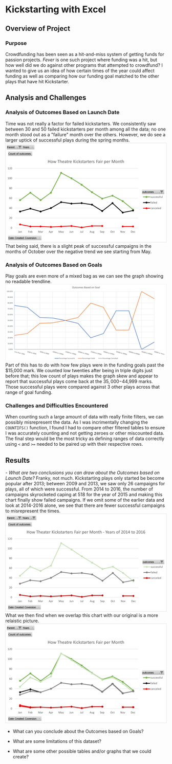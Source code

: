 # Kickstarting with Excel

## Overview of Project

### Purpose
Crowdfunding has been seen as a hit-and-miss system of getting funds for passion projects. *Fever* is one such project where funding was a hit, but how well did we do against other programs that attempted to crowdfund? I wanted to give us an idea of how certain times of the year could affect funding as well as comparing how our funding goal matched to the other plays that have hit Kickstarter.

## Analysis and Challenges

### Analysis of Outcomes Based on Launch Date
Time was not really a factor for failed kickstarters. We consistently saw between 30 and 50 failed kickstarters per month among all the data; no one month stood out as a "failure" month over the others. However, we do see a larger uptick of successful plays during the spring months. ![Nothing to see here](/resources/Theater_Outcomes_vs_Launch.png) That being said, there is a slight peak of successful campaigns in the months of October over the negative trend we see starting from May.

### Analysis of Outcomes Based on Goals
Play goals are even more of a mixed bag as we can see the graph showing no readable trendline. ![The chart shows nothing statistically significant](https://github.com/Atros04/kickstarter-analysis/blob/main/resources/Outcomes_vs_Goals.png) Part of this has to do with how few plays were in the funding goals past the $15,000 mark. We counted low twenties after being in triple digits just before that; this low count of plays makes the graph skew and appear to report that successful plays come back at the $35,000-$44,999 marks. Those successful plays were compared against 3 other plays across that range of goal funding.  

### Challenges and Difficulties Encountered
When counting such a large amount of data with really finite filters, we can possibly misrepresent the data. As I was incrimentally changing the `COUNTIFS()` function, I found I had to compare other filtered tables to ensure I was accurately counting and not getting zeroes or other miscounted data. The final step would be the most tricky as defining ranges of data correctly using `<` and `>=` needed to be paired up with their respective rows.

## Results

*- What are two conclusions you can draw about the Outcomes based on Launch Date?*
Franky, not much. Kickstarting plays only started be become popular after 2013; between 2009 and 2013, we saw only 26 campaigns for plays, all of which were successful. From 2014 to 2016, the number of campaigns skyrocketed caping at 518 for the year of 2015 and making this chart finally show failed campaigns. If we omit some of the earlier data and look at 2014-2016 alone, we see that there are fewer successful campaigns to misrepresent the times. ![Sectional Chart](https://github.com/Atros04/kickstarter-analysis/blob/main/resources/Theater_Outcomes_vs_Launch_2014_to_2016.png) What we then find when we overlap this chart with our original is a more relaistic picture. ![overlap chart](https://github.com/Atros04/kickstarter-analysis/blob/main/resources/Theater_Outcomes_vs_Launch_2014_to_2016_Overlap.png)

- What can you conclude about the Outcomes based on Goals?

- What are some limitations of this dataset?

- What are some other possible tables and/or graphs that we could create?
